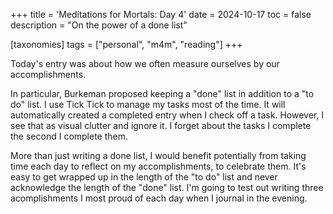 +++
title = 'Meditations for Mortals: Day 4'
date = 2024-10-17
toc = false
description = "On the power of a done list"

[taxonomies]
tags = ["personal", "m4m", "reading"]
+++

Today's entry was about how we often measure ourselves by our accomplishments.

In particular, Burkeman proposed keeping a "done" list in addition to a "to do" list. I use Tick Tick to manage my tasks most of the time. It will automatically created a completed entry when I check off a task.
However, I see that as visual clutter and ignore it. I forget about the tasks I complete the second I complete them.

More than just writing a done list, I would benefit potentially from taking time each day to reflect on my
accomplishments, to celebrate them. It's easy to get wrapped up in the length of the "to do" list and never
acknowledge the length of the "done" list. I'm going to test out writing three acomplishments I most proud of each day when I journal in the evening.
